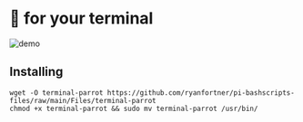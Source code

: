 # :parrot: for your terminal

![demo](http://dropit.velvetcache.org.s3.amazonaws.com/jmhobbs/NzczFOYq4g/termbox-parrot-color.gif)

## Installing

```
wget -O terminal-parrot https://github.com/ryanfortner/pi-bashscripts-files/raw/main/Files/terminal-parrot
chmod +x terminal-parrot && sudo mv terminal-parrot /usr/bin/
```
